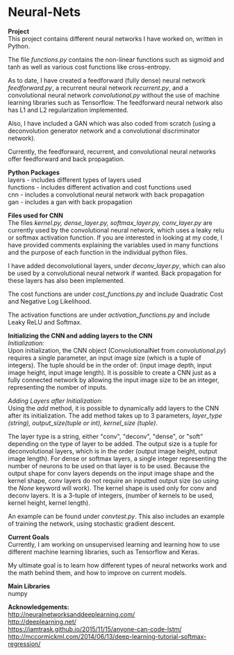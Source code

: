 # Neural-Nets

**Project**  
This project contains different neural networks I have worked on, written in Python.

The file *functions.py* contains the non-linear functions such as sigmoid and tanh as well as various cost functions like cross-entropy.

As to date, I have created a feedforward (fully dense) neural network *feedforward.py*, a recurrent neural network *recurrent.py*, and a convolutional neural network *convolutional.py* without the use of machine learning libraries such as Tensorflow. The feedforward neural network also has L1 and L2 regularization implemented.  

Also, I have included a GAN which was also coded from scratch (using a deconvolution generator network and a convolutional discriminator network).  

Currently, the feedforward, recurrent, and convolutional neural networks offer feedforward and back propagation.

**Python Packages**  
layers - includes different types of layers used  
functions - includes different activation and cost functions used  
cnn - includes a convolutional neural network with back propagation  
gan - includes a gan with back propagation  

**Files used for CNN**  
The files *kernel.py, dense_layer.py, softmax_layer.py, conv_layer.py* are currently used by the convolutional neural network, which uses a leaky relu or softmax activation function. If you are interested in looking at my code, I have provided comments explaining the variables used in many functions and the purpose of each function in the individual python files.

I have added deconvolutional layers, under *deconv_layer.py*, which can also be used by a convolutional neural network if wanted. Back propagation for these layers has also been implemented.

The cost functions are under *cost_functions.py* and include Quadratic Cost and Negative Log Likelihood.

The activation functions are under *activation_functions.py* and include Leaky ReLU and Softmax.  

**Initializing the CNN and adding layers to the CNN**  
*Initialization:*   
Upon initialization, the CNN object (ConvolutionalNet from *convolutional.py*) requires a single parameter, an input image size (which is a tuple of integers). The tuple should be in the order of: (input image depth, input image height, input image length). It is possible to create a CNN just as a fully connected network by allowing the input image size to be an integer, representing the number of inputs.  
  
*Adding Layers after Initialization:*  
Using the *add* method, it is possible to dynamically add layers to the CNN after its initialization. The add method takes up to 3 parameters, *layer_type (string), output_size(tuple or int), kernel_size (tuple)*.  

The layer type is a string, either "conv", "deconv", "dense", or "soft" depending on the type of layer to be added. The output size is a tuple for deconvolutional layers, which is in the order (output image height, output image length). For dense or softmax layers, a single integer representing the number of neurons to be used on that layer is to be used. Because the output shape for conv layers depends on the input image shape and the kernel shape, conv layers do not require an inputted output size (so using the *None* keyword will work). The kernel shape is used only for conv and deconv layers. It is a 3-tuple of integers, (number of kernels to be used, kernel height, kernel length).

An example can be found under *convtest.py*. This also includes an example of training the network, using stochastic gradient descent.    

**Current Goals**  
Currently, I am working on unsupervised learning and learning how to use different machine learning libraries, such as Tensorflow and Keras.

My ultimate goal is to learn how different types of neural networks work and the math behind them, and how to improve on current models.

**Main Libraries**  
numpy

**Acknowledgements:**   
http://neuralnetworksanddeeplearning.com/  
http://deeplearning.net/  
https://iamtrask.github.io/2015/11/15/anyone-can-code-lstm/  
http://mccormickml.com/2014/06/13/deep-learning-tutorial-softmax-regression/
